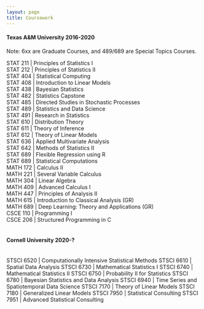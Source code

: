 ```yaml
---
layout: page
title: Coursework
---
```

#### Texas A&M University 2016-2020
Note: 6xx are Graduate Courses, and 489/689 are Special Topics Courses.

STAT 211 | Principles of Statistics I  
STAT 212 | Principles of Statistics II  
STAT 404 | Statistical Computing  
STAT 408 | Introduction to Linear Models  
STAT 438 | Bayesian Statistics  
STAT 482 | Statistics Capstone  
STAT 485 | Directed Studies in Stochastic Processes  
STAT 489 | Statistics and Data Science  
STAT 491 | Research in Statistics  
STAT 610 | Distribution Theory  
STAT 611 | Theory of Inference  
STAT 612 | Theory of Linear Models  
STAT 636 | Applied Multivariate Analysis  
STAT 642 | Methods of Statistics II  
STAT 689 | Flexible Regression using R  
STAT 689 | Statistical Computations  
MATH 172 | Calculus II  
MATH 221 | Several Variable Calculus  
MATH 304 | Linear Algebra  
MATH 409 | Advanced Calculus I  
MATH 447 | Principles of Analysis II  
MATH 615 | Introduction to Classical Analysis (GR)  
MATH 689 | Deep Learning: Theory and Applications (GR)  
CSCE 110 | Programming I  
CSCE 206 | Structured Programming in C  
<br>

#### Cornell University 2020-?
<br>
STSCI 6520 | Computationally Intensive Statistical Methods  
STSCI 6610 | Spatial Data Analysis  
STSCI 6730 | Mathematical Statistics I  
STSCI 6740 | Mathematical Statistics II  
STSCI 6750 | Probability II for Statistics  
STSCI 6780 | Bayesian Statistics and Data Analysis  
STSCI 6940 | Time Series and Spatiotemporal Data Science  
STSCI 7170 | Theory of Linear Models  
STSCI 7180 | Generalized Linear Models  
STSCI 7950 | Statistical Consulting  
STSCI 7951 | Advanced Statistical Consulting  


